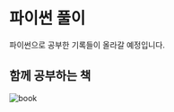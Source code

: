 # 파이썬 풀이 

파이썬으로 공부한 기록들이 올라갈 예정입니다.

## 함께 공부하는 책

![book](https://contents.kyobobook.co.kr/sih/fit-in/458x0/pdt/9791189909178.jpg) 
